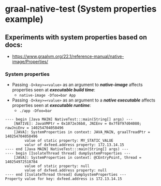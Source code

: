 # graal-native-test (System properties example)

## Experiments with system properties based on docs:
* https://www.graalvm.org/22.1/reference-manual/native-image/Properties/

### System properties
* Passing `-D<key>=<value>` as an argument to **_native-image_** affects properties 
seen at **_executable build time_**:
  * `native-image -Dfoo=bar App`
* Passing `-D<key>=<value>` as an argument to a **_native executable_** affects properties
seen at **_executable runtime_**:
  * `./app -Dfoo=bar` 

```
---- begin [Java MAIN] NativeTest:::main(String[] args) ---
	[NATIVE]: JavaVMPtr = 0x1072e36b8, JNIEnv = 0x7f8f97d04080; rawJniEnv = 140254704058496
	[JAVA]: SystemProperties in context: JAVA_MAIN, graalTreadPtr = 140254704058496
		 value of static property: MY_STATIC_VALUE
		 valur of dxfeed.address property: 172.13.14.15
---- end [Java MAIN] NativeTest:::main(String[] args) ---
---- begin [IsolateThread thread] dumpSystemProperties ---
	[JAVA]: SystemProperties in context: @CEntryPoint, thread = 140254972518784
		 value of static property: null
		 value of dxfeed.address property: null
---- end [IsolateThread thread] dumpSystemProperties ---
Property value for key: dxfeed.address is 172.13.14.15

```
